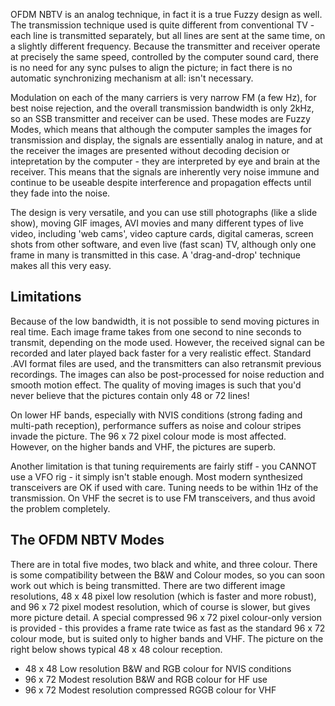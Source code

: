 OFDM NBTV is an analog technique, in fact it is a true Fuzzy design as well. The transmission technique used is quite different from conventional TV - each line is transmitted separately, but all lines are sent at the same time, on a slightly different frequency. Because the transmitter and receiver operate at precisely the same speed, controlled by the computer sound card, there is no need for any sync pulses to align the picture; in fact there is no automatic synchronizing mechanism at all: isn't necessary.

Modulation on each of the many carriers is very narrow FM (a few Hz), for best noise rejection, and the overall transmission bandwidth is only 2kHz, so an SSB transmitter and receiver can be used. These modes are Fuzzy Modes, which means that although the computer samples the images for transmission and display, the signals are essentially analog in nature, and at the receiver the images are presented without decoding decision or intepretation by the computer - they are interpreted by eye and brain at the receiver. This means that the signals are inherently very noise immune and continue to be useable despite interference and propagation effects until they fade into the noise.

The design is very versatile, and you can use still photographs (like a slide show), moving GIF images, AVI movies and many different types of live video, including 'web cams', video capture cards, digital cameras, screen shots from other software, and even live (fast scan) TV, although only one frame in many is transmitted in this case. A 'drag-and-drop' technique makes all this very easy.

## Limitations
Because of the low bandwidth, it is not possible to send moving pictures in real time. Each image frame takes from one second to nine seconds to transmit, depending on the mode used. However, the received signal can be recorded and later played back faster for a very realistic effect. Standard .AVI format files are used, and the transmitters can also retransmit previous recordings. The images can also be post-processed for noise reduction and smooth motion effect. The quality of moving images is such that you'd never believe that the pictures contain only 48 or 72 lines!

On lower HF bands, especially with NVIS conditions (strong fading and multi-path reception), performance suffers as noise and colour stripes invade the picture. The 96 x 72 pixel colour mode is most affected. However, on the higher bands and VHF, the pictures are superb.

Another limitation is that tuning requirements are fairly stiff - you CANNOT use a VFO rig - it simply isn't stable enough. Most modern synthesized transceivers are OK if used with care. Tuning needs to be within 1Hz of the transmission. On VHF the secret is to use FM transceivers, and thus avoid the problem completely.

## The OFDM NBTV Modes

There are in total five modes, two black and white, and three colour. There is some compatibility between the B&W and Colour modes, so you can soon work out which is being transmitted. There are two different image resolutions, 48 x 48 pixel low resolution (which is faster and more robust), and 96 x 72 pixel modest resolution, which of course is slower, but gives more picture detail. A special compressed 96 x 72 pixel colour-only version is provided - this provides a frame rate twice as fast as the standard 96 x 72 colour mode, but is suited only to higher bands and VHF. The picture on the right below shows typical 48 x 48 colour reception.

- 48 x 48 Low resolution B&W and RGB colour for NVIS conditions
- 96 x 72 Modest resolution B&W and RGB colour for HF use
- 96 x 72 Modest resolution compressed RGGB colour for VHF 